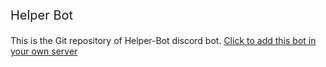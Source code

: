 <p style="font-size: 20px;">Helper Bot</p>
This is the Git repository of Helper-Bot discord bot.
<a href="https://discord.com/oauth2/authorize?client_id=812537560030117928&permissions=8&scope=bot">Click to add this bot in your own server</a>
